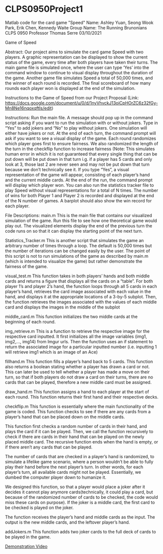 # CLPS0950Project1
Matlab code for the card game "Speed"
Name: Ashley Yuan, Seong Wook Park, Erik Chen, Kennedy Waite 
Group Name: The Running Brunonians
CLPS 0950
Professor Thomas Serre
03/10/2021

Game of Speed

Abstract: Our project aims to simulate the card game Speed with two players. A graphic representation can be displayed to show the current status of the game, every time after both players have taken their turns. The main game file is simulated once, where the user can type ‘Yes’ into the command window to continue to visual display throughout the duration of the game. Another game file simulates Speed a total of 50,000 times, and the winner of each round is recorded. The final scoreboard of how many rounds each player won is displayed at the end of the simulation. 

Instructions to the Game of Speed from our Project Proposal (Link: https://docs.google.com/document/u/0/d/1nyVhvckJ13oiCpHOrZC6z32fGy-Mn8Ne16nqoxqftIs/edit)

Instructions:
Run the main file. A message should pop up in the command script asking if you want to run the simulation with or without jokers. Type in “Yes” to add jokers and “No” to play without jokers. One simulation will either have jokers or not. At the end of each turn, the command prompt will ask if you want to see a visual display of the game. Each round randomizes which player goes first to ensure fairness. We also randomized the length of the turn in the checkflip function to increase fairness (Note: This simulates human error in which it is not guaranteed that every single thing that can be put down will be put down in that turn i.g. if a player has 5 cards and only look at 3, those last 2 are never seen and may not be put down that turn because we don’t technically see it. If you type “Yes”, a visual representation of the game will appear, consisting of each player’s hand and the current middle cards. At the end of the run, the command prompt will display which player won.  You can also run the statistics tracker file to play Speed without visual representations for a total of N times. The number of wins for both Player 1 and Player 2 is recorded and displayed at the end of the N number of games. A barplot should also show the win record for each player.

File Descriptions:
main.m
This is the main file that contains our visualized simulation of the game. Run this file to see how one theoretical game would play out.
The visualized elements display the end of the previous turn the code runs on so that it can display the starting point of the next turn.

Statistics_Tracker.m
This is another script that simulates the game an arbitrary number of times through a loop. The default is 50,000 times but the number of iterations can be changed easily by the user.
The point of this script is not to run simulations of the game as described by main.m (which is intended to visualize the game) but rather demonstrate the fairness of the game. 


visual_test.m
This function takes in both players’ hands and both middle cards and returns a figure that displays all the cards on a “table”. For both player 1’s and player 2’s hand, the function loops through all 5 cards in each player’s hand, retrieves the card image associated with each value in the hand, and displays it at the appropriate locations of a 3-by-5 subplot. Then, the function retrieves the images associated with the values of each middle card and displays the images in the middle of the subplot


middle_card.m
This function initializes the two middle cards at the beginning of each round.


img_retrieve.m
This is a function to retrieve the respective image for the respective card inputted. It first initializes all the image variables (img1, img2,..., img14) from Imgur urls. Then the function uses an if statement to return the associated image for a particular inputted number (i.e. inputting 1 will retrieve img1 which is an image of an Ace)


fillhand.m
This function fills a player’s hand back to 5 cards. This function also returns a boolean stating whether a player has drawn a card or not. This can later be used to tell whether a player has made a move on their turn, so that if both players do not draw a card on their turns, there are no cards that can be played, therefore a new middle card must be assigned.  


draw_hand.m
This function assigns a hand to each player at the start of each round. This function returns their first hand and their respective decks. 


checkflip.m
This function is essentially where the main functionality of the game is coded. This function checks to see if there are any cards from a player’s hand that can be placed down on the middle cards.

This function first checks a random number of cards in their hand, and plays the card if it can be played. Then, we call the function recursively to check if there are cards in their hand that can be played on the newly placed middle card. The recursive function ends when the hand is empty, or if there aren’t any cards that can be played. 

The number of cards that are checked in a player’s hand is randomized, to simulate a lifelike game scenario, where a person wouldn’t be able to fully play their hand before the next player’s turn. In other words, for each player’s turn, all available cards might not be played. Essentially, we dumbed the computer player down to humanize it.

We designed this function, so that a player would place a joker after it decides it cannot play anymore cards(technically, it could play a card, but because of the randomized number of cards to be checked, the code would miss these cards on purpose). If the joker is a middle card, the first card to be checked is played on the joker.

The function receives the player’s hand and middle cards as the input. The output is the new middle cards, and the leftover player’s hand. 


addJokers.m
This function adds two joker cards to the full deck of cards to be played in the game. 


[Demonstration Video](https://user-images.githubusercontent.com/79769852/110716235-bda9be00-81d4-11eb-9a9e-fb0c9479c5af.mp4)











